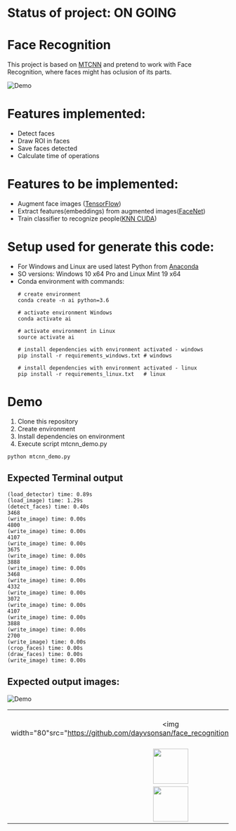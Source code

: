 # Status of project: ON GOING

# Face Recognition
This project is based on [MTCNN](https://github.com/ipazc/mtcnn) and pretend to work with Face Recognition, where faces might has oclusion of its parts.

![Demo](https://github.com/dayvsonsantos/face_recognition/blob/master/img/demo_faces.jpg)

# Features implemented:
* Detect faces
* Draw ROI in faces
* Save faces detected
* Calculate time of operations

# Features to be implemented:
* Augment face images ([TensorFlow](https://github.com/tensorflow/tensorflow))
* Extract features(embeddings) from augmented images([FaceNet](https://github.com/davidsandberg/facenet))
* Train classifier to recognize people([KNN CUDA](https://github.com/chrischoy/knn_cuda))

# Setup used for generate this code:
* For Windows and Linux are used latest Python from [Anaconda](https://www.anaconda.com/download/#linux)
* SO versions: Windows 10 x64 Pro and Linux Mint 19 x64
* Conda environment with commands:
  ```
  # create environment
  conda create -n ai python=3.6
  
  # activate environment Windows
  conda activate ai
  
  # activate environment in Linux
  source activate ai
  
  # install dependencies with environment activated - windows
  pip install -r requirements_windows.txt # windows
  
  # install dependencies with environment activated - linux
  pip install -r requirements_linux.txt   # linux
  ```
# Demo
1. Clone this repository
2. Create environment
3. Install dependencies on environment
4. Execute script mtcnn_demo.py
```
python mtcnn_demo.py
```

## Expected Terminal output
```
(load_detector) time: 0.89s                                                                                                                                                                                                                    
(load_image) time: 1.29s                                                                                                                                                                                                                       
(detect_faces) time: 0.40s                                                                                                                                                                                                                     
3468                                                                                                                                                                                                                                           
(write_image) time: 0.00s                                                                                                                                                                                                                      
4800                                                                                                                                                                                                                                           
(write_image) time: 0.00s                                                                                                                                                                                                                      
4107                                                                                                                                                                                                                                           
(write_image) time: 0.00s                                                                                                                                                                                                                      
3675                                                                                                                                                                                                                                           
(write_image) time: 0.00s                                                                                                                                                                                                                      
3888                                                                                                                                                                                                                                           
(write_image) time: 0.00s                                                                                                                                                                                                                      
3468                                                                                                                                                                                                                                           
(write_image) time: 0.00s                                                                                                                                                                                                                      
4332                                                                                                                                                                                                                                           
(write_image) time: 0.00s                                                                                                                                                                                                                      
3072                                                                                                                                                                                                                                           
(write_image) time: 0.00s                                                                                                                                                                                                                      
4107                                                                                                                                                                                                                                           
(write_image) time: 0.00s                                                                                                                                                                                                                      
3888                                                                                                                                                                                                                                           
(write_image) time: 0.00s                                                                                                                                                                                                                      
2700                                                                                                                                                                                                                                           
(write_image) time: 0.00s                                                                                                                                                                                                                      
(crop_faces) time: 0.00s                                                                                                                                                                                                                       
(draw_faces) time: 0.00s                                                                                                                                                                                                                       
(write_image) time: 0.00s
```
## Expected output images:
![Demo](https://github.com/dayvsonsantos/face_recognition/blob/master/img/demo_faces.jpg)

| | | | |
|:-------------------------:|:-------------------------:|:-------------------------:|:-------------------------:|
|<img width="80"src="https://github.com/dayvsonsan/face_recognition/blob/master/img/face_0.jpg">  |  <img width="80" src="https://github.com/dayvsonsantos/face_recognition/blob/master/img/face_3.jpg">|<img width="80" src="https://github.com/dayvsonsantos/face_recognition/blob/master/img/face_6.jpg">|<img width="80" src="https://github.com/dayvsonsantos/face_recognition/blob/master/img/face_9.jpg">|
|<img width="80" src="https://github.com/dayvsonsantos/face_recognition/blob/master/img/face_1.jpg">  |  <img width="80" src="https://github.com/dayvsonsantos/face_recognition/blob/master/img/face_4.jpg">|<img width="80" src="https://github.com/dayvsonsantos/face_recognition/blob/master/img/face_7.jpg">|<img width="80" src="https://github.com/dayvsonsantos/face_recognition/blob/master/img/face_10.jpg">|
|<img width="80" src="https://github.com/dayvsonsantos/face_recognition/blob/master/img/face_2.jpg">  |  <img width="80" src="https://github.com/dayvsonsantos/face_recognition/blob/master/img/face_5.jpg">|<img width="80" src="https://github.com/dayvsonsantos/face_recognition/blob/master/img/face_8.jpg">||
